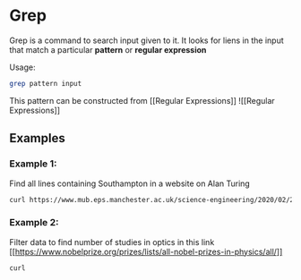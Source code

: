 # Grep
Grep is a command to search input given to it.
It looks for liens in the input that match a particular **pattern** or **regular expression**

Usage:
```bash
grep pattern input
```


This pattern can be constructed from [[Regular Expressions]]
![[Regular Expressions]]

## Examples
### Example 1:


Find all lines containing Southampton in a website on Alan Turing
```bash
curl https://www.mub.eps.manchester.ac.uk/science-engineering/2020/02/20/alan-turing-did-you-know/ | grep 'Southampton'
```

### Example 2:
Filter data to find number of studies in optics in this link
[[https://www.nobelprize.org/prizes/lists/all-nobel-prizes-in-physics/all/]]

```bash
curl 
```